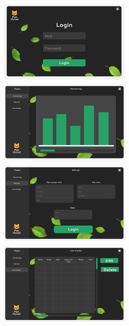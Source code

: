 <p align="center">
  <img width="400" height="250" src="ui_figma/login.PNG">
</p>

<p align="center">
  <img width="400" height="250" src="ui_figma/monitoring.PNG">
</p>

<p align="center">
  <img width="400" height="250" src="ui_figma/add_pet.PNG">
</p>

<p align="center">
  <img width="400" height="250" src="ui_figma/list.PNG">
</p>
